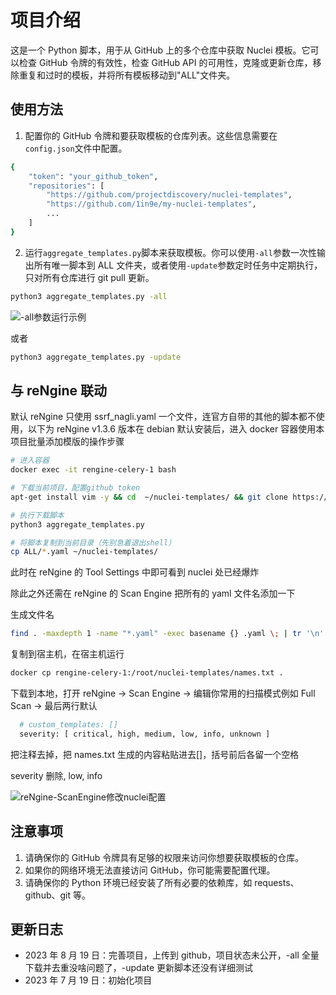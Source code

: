 # 项目介绍

这是一个 Python 脚本，用于从 GitHub 上的多个仓库中获取 Nuclei 模板。它可以检查 GitHub 令牌的有效性，检查 GitHub API 的可用性，克隆或更新仓库，移除重复和过时的模板，并将所有模板移动到"ALL"文件夹。

## 使用方法

1. 配置你的 GitHub 令牌和要获取模板的仓库列表。这些信息需要在`config.json`文件中配置。

```bash
{
    "token": "your_github_token",
    "repositories": [
        "https://github.com/projectdiscovery/nuclei-templates",
        "https://github.com/1in9e/my-nuclei-templates",
        ...
    ]
}
```

2. 运行`aggregate_templates.py`脚本来获取模板。你可以使用`-all`参数一次性输出所有唯一脚本到 ALL 文件夹，或者使用`-update`参数定时任务中定期执行，只对所有仓库进行 git pull 更新。

```bash
python3 aggregate_templates.py -all
```

![-all参数运行示例](https://img.soapffz.com/soapsgithubimgs/AggregateNucleiTemplates运行示例1.png)

或者

```bash
python3 aggregate_templates.py -update
```

## 与 reNgine 联动

默认 reNgine 只使用 ssrf_nagli.yaml 一个文件，连官方自带的其他的脚本都不使用，以下为 reNgine v1.3.6 版本在 debian 默认安装后，进入 docker 容器使用本项目批量添加模版的操作步骤

```bash
# 进入容器
docker exec -it rengine-celery-1 bash

# 下载当前项目，配置github token
apt-get install vim -y && cd  ~/nuclei-templates/ && git clone https://github.com/soapffz/AggregateNucleiTemplates && cd AggregateNucleiTemplates/ && pip3 install -r requirements.txt && cp config.json.example config.json && vim config.json

# 执行下载脚本
python3 aggregate_templates.py

# 将脚本复制到当前目录（先别急着退出shell）
cp ALL/*.yaml ~/nuclei-templates/
```

此时在 reNgine 的 Tool Settings 中即可看到 nuclei 处已经爆炸

除此之外还需在 reNgine 的 Scan Engine 把所有的 yaml 文件名添加一下

生成文件名

```bash
find . -maxdepth 1 -name "*.yaml" -exec basename {} .yaml \; | tr '\n' ',' | sed 's/,$/\n/' | sed 's/,/, /g' > names.txt
```

复制到宿主机，在宿主机运行

```bash
docker cp rengine-celery-1:/root/nuclei-templates/names.txt .
```

下载到本地，打开 reNgine -> Scan Engine -> 编辑你常用的扫描模式例如 Full Scan -> 最后两行默认

```bash
  # custom_templates: []
  severity: [ critical, high, medium, low, info, unknown ]
```

把注释去掉，把 names.txt 生成的内容粘贴进去[]，括号前后各留一个空格

severity 删除, low, info

![reNgine-ScanEngine修改nuclei配置](https://img.soapffz.com/soapsgithubimgs/reNgine-ScanEngine修改nuclei配置.png)

## 注意事项

1. 请确保你的 GitHub 令牌具有足够的权限来访问你想要获取模板的仓库。
2. 如果你的网络环境无法直接访问 GitHub，你可能需要配置代理。
3. 请确保你的 Python 环境已经安装了所有必要的依赖库，如 requests、github、git 等。

## 更新日志

- 2023 年 8 月 19 日：完善项目，上传到 github，项目状态未公开，-all 全量下载并去重没啥问题了，-update 更新脚本还没有详细测试
- 2023 年 7 月 19 日：初始化项目

